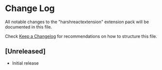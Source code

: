 # Change Log

All notable changes to the "harshreactextension" extension pack will be documented in this file.

Check [Keep a Changelog](http://keepachangelog.com/) for recommendations on how to structure this file.

## [Unreleased]

- Initial release
